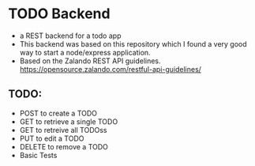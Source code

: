 # TODO Backend
- a REST backend for a todo app
- This backend was based on this repository which I found a very good way to start a node/express application.
- Based on the Zalando REST API guidelines. https://opensource.zalando.com/restful-api-guidelines/



## TODO:
- POST to create a TODO
- GET to retrieve a single TODO
- GET to retreive all TODOss
- PUT to edit a TODO
- DELETE to remove a TODO
- Basic Tests
